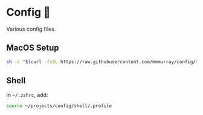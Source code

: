 # Config 🔧

Various config files.

## MacOS Setup

```bash
sh -c "$(curl -fsSL https://raw.githubusercontent.com/mmmurray/config/master/macos-setup.sh)"
```

## Shell

In `~/.zshrc`, add:

```bash
source ~/projects/config/shell/.profile
```

